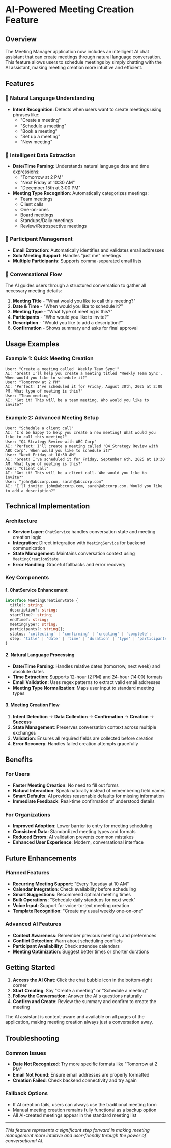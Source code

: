 # AI-Powered Meeting Creation Feature

## Overview

The Meeting Manager application now includes an intelligent AI chat assistant that can create meetings through natural language conversation. This feature allows users to schedule meetings by simply chatting with the AI assistant, making meeting creation more intuitive and efficient.

## Features

### 🤖 Natural Language Understanding
- **Intent Recognition**: Detects when users want to create meetings using phrases like:
  - "Create a meeting"
  - "Schedule a meeting"
  - "Book a meeting"
  - "Set up a meeting"
  - "New meeting"

### 📅 Intelligent Data Extraction
- **Date/Time Parsing**: Understands natural language date and time expressions:
  - "Tomorrow at 2 PM"
  - "Next Friday at 10:30 AM"
  - "December 15th at 3:00 PM"
- **Meeting Type Recognition**: Automatically categorizes meetings:
  - Team meetings
  - Client calls
  - One-on-ones
  - Board meetings
  - Standups/Daily meetings
  - Review/Retrospective meetings

### 👥 Participant Management
- **Email Extraction**: Automatically identifies and validates email addresses
- **Solo Meeting Support**: Handles "just me" meetings
- **Multiple Participants**: Supports comma-separated email lists

### 🔄 Conversational Flow
The AI guides users through a structured conversation to gather all necessary meeting details:

1. **Meeting Title** - "What would you like to call this meeting?"
2. **Date & Time** - "When would you like to schedule it?"
3. **Meeting Type** - "What type of meeting is this?"
4. **Participants** - "Who would you like to invite?"
5. **Description** - "Would you like to add a description?"
6. **Confirmation** - Shows summary and asks for final approval

## Usage Examples

### Example 1: Quick Meeting Creation
```
User: "Create a meeting called 'Weekly Team Sync'"
AI: "Great! I'll help you create a meeting titled 'Weekly Team Sync'. When would you like to schedule it?"
User: "Tomorrow at 2 PM"
AI: "Perfect! I've scheduled it for Friday, August 30th, 2025 at 2:00 PM. What type of meeting is this?"
User: "Team meeting"
AI: "Got it! This will be a team meeting. Who would you like to invite?"
```

### Example 2: Advanced Meeting Setup
```
User: "Schedule a client call"
AI: "I'd be happy to help you create a new meeting! What would you like to call this meeting?"
User: "Q4 Strategy Review with ABC Corp"
AI: "Perfect! I'll create a meeting called 'Q4 Strategy Review with ABC Corp'. When would you like to schedule it?"
User: "Next Friday at 10:30 AM"
AI: "Great! I've scheduled it for Friday, September 6th, 2025 at 10:30 AM. What type of meeting is this?"
User: "Client call"
AI: "Got it! This will be a client call. Who would you like to invite?"
User: "john@abccorp.com, sarah@abccorp.com"
AI: "I'll invite: john@abccorp.com, sarah@abccorp.com. Would you like to add a description?"
```

## Technical Implementation

### Architecture
- **Service Layer**: `ChatService` handles conversation state and meeting creation logic
- **Integration**: Direct integration with `MeetingService` for backend communication
- **State Management**: Maintains conversation context using `MeetingCreationState`
- **Error Handling**: Graceful fallbacks and error recovery

### Key Components

#### 1. ChatService Enhancement
```typescript
interface MeetingCreationState {
  title?: string;
  description?: string;
  startTime?: string;
  endTime?: string;
  meetingType?: string;
  participants?: string[];
  status: 'collecting' | 'confirming' | 'creating' | 'complete';
  step: 'title' | 'date' | 'time' | 'duration' | 'type' | 'participants' | 'description' | 'confirm';
}
```

#### 2. Natural Language Processing
- **Date/Time Parsing**: Handles relative dates (tomorrow, next week) and absolute dates
- **Time Extraction**: Supports 12-hour (2 PM) and 24-hour (14:00) formats
- **Email Validation**: Uses regex patterns to extract valid email addresses
- **Meeting Type Normalization**: Maps user input to standard meeting types

#### 3. Meeting Creation Flow
1. **Intent Detection** → **Data Collection** → **Confirmation** → **Creation** → **Success**
2. **State Management**: Preserves conversation context across multiple exchanges
3. **Validation**: Ensures all required fields are collected before creation
4. **Error Recovery**: Handles failed creation attempts gracefully

## Benefits

### For Users
- **Faster Meeting Creation**: No need to fill out forms
- **Natural Interaction**: Speak naturally instead of remembering field names
- **Smart Defaults**: AI provides reasonable defaults for missing information
- **Immediate Feedback**: Real-time confirmation of understood details

### For Organizations
- **Improved Adoption**: Lower barrier to entry for meeting scheduling
- **Consistent Data**: Standardized meeting types and formats
- **Reduced Errors**: AI validation prevents common mistakes
- **Enhanced User Experience**: Modern, conversational interface

## Future Enhancements

### Planned Features
- **Recurring Meeting Support**: "Every Tuesday at 10 AM"
- **Calendar Integration**: Check availability before scheduling
- **Smart Suggestions**: Recommend optimal meeting times
- **Bulk Operations**: "Schedule daily standups for next week"
- **Voice Input**: Support for voice-to-text meeting creation
- **Template Recognition**: "Create my usual weekly one-on-one"

### Advanced AI Features
- **Context Awareness**: Remember previous meetings and preferences
- **Conflict Detection**: Warn about scheduling conflicts
- **Participant Availability**: Check attendee calendars
- **Meeting Optimization**: Suggest better times or shorter durations

## Getting Started

1. **Access the AI Chat**: Click the chat bubble icon in the bottom-right corner
2. **Start Creating**: Say "Create a meeting" or "Schedule a meeting"
3. **Follow the Conversation**: Answer the AI's questions naturally
4. **Confirm and Create**: Review the summary and confirm to create the meeting

The AI assistant is context-aware and available on all pages of the application, making meeting creation always just a conversation away.

## Troubleshooting

### Common Issues
- **Date Not Recognized**: Try more specific formats like "Tomorrow at 2 PM"
- **Email Not Found**: Ensure email addresses are properly formatted
- **Creation Failed**: Check backend connectivity and try again

### Fallback Options
- If AI creation fails, users can always use the traditional meeting form
- Manual meeting creation remains fully functional as a backup option
- All AI-created meetings appear in the standard meeting list

---

*This feature represents a significant step forward in making meeting management more intuitive and user-friendly through the power of conversational AI.*
